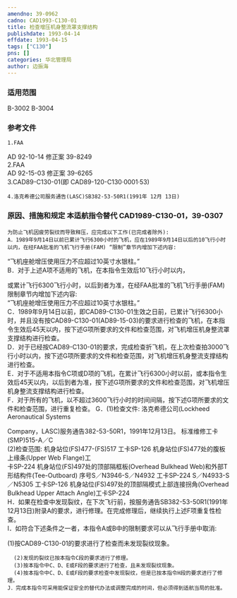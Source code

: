 ```yaml
---
amendno: 39-0962  
cadno: CAD1993-C130-01  
title: 检查增压机身整流罩支撑结构  
publishdate: 1993-04-14  
effdate: 1993-04-15  
tags: ["C130"]  
pns: []  
categories: 华北管理局  
author: 边振海  
---
```

  
### 适用范围  
B-3002 B-3004  
  
<!--more-->  
### 参考文件  
    1.FAA  
AD 92-10-14  修正案 39-8249  
    2.FAA  
AD 92-15-03  修正案 39-6265  
3.CAD89-C130-01(即 CAD89-120-C130·0001·53)  
  
    4.洛克希德公司服务通告(LASC)SB382-53-50R1(1991年 12月 13日)  
  
### 原因、措施和规定 本适航指令替代 CAD1989-C130-01，39-0307  
    为防止飞机因疲劳裂纹而导致释压，应完成以下工作(已完成者除外):  
    A．1989年9月14日以前已累计飞行6300小时的飞机，应在1989年9月14日以后的10飞行小时以内，在经FAA批准的飞机飞行手册(FAM) “限制”章节内增加下述内容:  
“飞机座舱增压使用压力不应超过10英寸水银柱。”  
    B．对于上述A项不适用的飞机，在本指令生效后10飞行小时以内，  
  
或累计飞行6300飞行小时，以后到者为准，在经FAA批准的飞机飞行手册(FAM)限制章节内增加下述内容:  
“飞机座舱增压使用压力不应超过10英寸水银柱。”  
    C．1989年9月14日以前，即CAD89-C130-01生效之日前，已累计飞行6300小时，并且没有按CAD89-C130-01(AD89-15-03)的要求进行检查的飞机，在本指令生效后45天以内，按下述G项所要求的文件和检查范围，对飞机增压机身整流罩支撑结构进行检查。  
D．对于已经按CAD89-C130-01的要求，完成检查折飞机，在上次检查拍3000飞行小时以内，按下述G项所要求的文件和检查范围，对飞机增压机身整流支撑结构进行检查。  
    E．对于不适用本指令C项或D项的飞机，在累计飞行6300小时以前，或本指令生效后45天以内，以后到者为准，按下述G项所要求的文件和检查范围，对飞机增压机身整流支撑结构进行检查。  
    F．对于所有的飞机，以不超过3600飞行小时的时间间隔，按下述G项所要求的文件和检查范围，进行重复检查。 G．(1)检查文件:           洛克希德公司(Lockheed Aeronautical  Systems  
  
Company，LASC)服务通告382-53-50R1，1991年12月13日。 标准维修工卡(SMP)515-A／C  
(2)检查范围: 机身站位(FS)477-(FS)517 工卡SP-126 机身站位(FS)477处的腹板上缘条(Upper Web Flange)工  
卡SP-224 机身站位(FS)497处的顶部隔框板(Overhead Bulkhead Web)和外部T形结构件(Tee-Outboard) 序号S／N3946-S／N4932 工卡SP-224 S／N4933-S／N5305 工卡SP-126 机身站位(FS)497处的顶部隔模式上部连接拐角(Overhead Bulkhead Upper Attach Angle)工卡SP-224  
H．如果在检查中发现裂纹，在下次飞行前，按服务通告SB382-53-50R1(1991年12月13日)附录A的要求，进行修理。在完成修理后，继续执行上述F项重复性检查。  
    I．如符合下述条件之一者，本指令A或B中的限制要求可以从飞行手册中取消:  
  
(1)按CAD89-C130-01的要求进行了检查而未发现裂纹现象。  
  
      (2)发现的裂纹已按本指令C段的要求进行了修理。  
      (3)按本指令中C、D、E或F段的要求进行了检查，且未发现裂纹现象。  
      (4)按本指令中C、D、E或F段的要求检查中发现裂纹，但是已按本指令H段的要求进行了修理。  
    J．完成本指令可采用能保证安全的替代办法或调整完成的时间，但必须得到适航当局的批准。  
  
